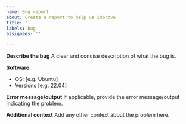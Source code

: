 ```yaml
---
name: Bug report
about: Create a report to help us improve
title: ''
labels: bug
assignees: ''

---
```


**Describe the bug**
A clear and concise description of what the bug is.

**Software**
 - OS: [e.g. Ubuntu]
 - Versions [e.g. 22.04]

**Error message/output**
If applicable, provide the error message/output indicating the problem.

**Additional context**
Add any other context about the problem here.
